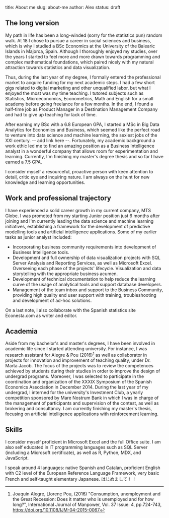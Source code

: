 title: About me
slug: about-me
author: Alex
status: draft

## The long version

My path in life has been a long-winded (sorry for the statistics pun) random walk. At 18 I chose to pursue a career in social sciences and business, which is why I studied a BSc Economics at the University of the Balearic Islands in Majorca, Spain. Although I thoroughly enjoyed my studies, over the years I started to feel more and more drawn towards programming and complex mathematical foundations, which paired nicely with my natural attraction towards statistics and data visualization.

Thus, during the last year of my degree, I formally entered the professional market to acquire funding for my next academic steps. I had a few short gigs related to digital marketing and other unqualified labor, but what I enjoyed the most was my time teaching.
I tutored subjects such as Statistics, Microeconomics, Econometrics, Math and English for a small academy before going freelance for a few months. In the end, I found a half-time job as Product Manager in a Destination Management Company and had to give up teaching for lack of time.

After earning my BSc with a 6.8 European GPA, I started a MSc in Big Data Analytics for Economics and Business, which seemed like the perfect road to venture into data science and machine learning, the sexiest jobs of the XXI century. -- add link here --. Fortunately, my academic background a work ethic led me to find an amazing position as a Business Intelligence analyst in a wonderful company that allows room for experimentation and learning.
Currently, I'm finishing my master's degree thesis and so far I have earned a 7.5 GPA.

I consider myself a resourceful, proactive person with keen attention to detail, critic eye and inquiring nature. I am always on the hunt for new knowledge and learning opportunities.


##   Work and professional trajectory


I have experienced a solid career growth in my current company, MTS Globe. I was promoted from my starting Junior position just 6 months after joining and I'm currently leading the data science and machine learning initiatives, establishing a framework for the development of predictive modelling tools and artificial intelligence applications.
Some of my earlier tasks as junior analyst included:

* Incorporating business community requirements into development of Business Intelligence tools.
* Development and full ownership of data visualization projects with SQL Server Analysis and Reporting Services, as well as Microsoft Excel. Overseeing each phase of the projects' lifecycle. Visualization and data storytelling with the appropriate business acumen.
* Development of technical documentation to help reduce the learning curve of the usage of analytical tools and support database developers.
* Management of the team inbox and support to the Business Community, providing high quality end user support with training, troubleshooting and development of ad-hoc solutions.

On a last note, I also collaborate with the Spanish statistics site Econesta.com as writer and editor.


## Academia

Aside from my bachelor's and master's degrees, I have been involved in academic life since I started attending university.
For instance, I was research assistant for Alegre & Pou (2016)[^1] as well as collaborator in projects for innovation and improvement of teaching quality, under Dr. Marta Jacob. The focus of the projects was to review the competences achieved by students during their studies in order to improve the design of undergrad programs.
Moreover, I was selected to participate in the coordination and organization of the XXXIX Symposium of the Spanish Economics Association in December 2014.
During the last year of my undergrad, I interned for the university's Investment Club, a yearly competition sponsored by Mare Nostrum Bank in which I was in charge of the management of participants and supervision of the contest, as well as brokering and consultancy.
I am currently finishing my master's thesis, focusing on artificial intelligence applications with reinforcement learning.


##  Skills


I consider myself proficient in Microsoft Excel and the full Office suite. I am also self educated in IT programming languages such as SQL Server (including a Microsoft certificate), as well as R, Python, MDX, and JavaScript.

I speak around 4 languages: native Spanish and Catalan, proficient English with C2 level of the European Reference Language Framework, very basic French and self-taught elementary Japanese. はじめまして！！

[^1]: Joaquín Alegre, Llorenç Pou, (2016) "Consumption, unemployment and the Great Recession: Does it matter who is unemployed and for how long?", International Journal of Manpower, Vol. 37 Issue: 4, pp.724-743, https://doi.org/10.1108/IJM-04-2015-0067 